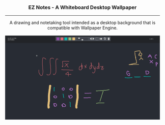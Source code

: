 <h3 align="center">EZ Notes - A Whiteboard Desktop Wallpaper</h3>

---

<p align="center">A drawing and notetaking tool intended as a desktop background that is compatible with Wallpaper Engine.
<br /> <br />
<img src="assets/wallpaper-engine-icon.png"></img>
